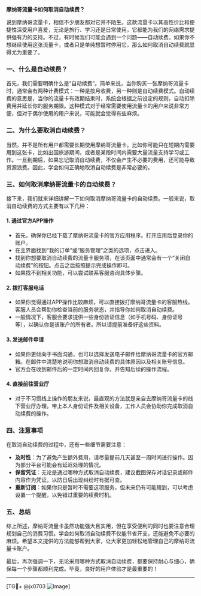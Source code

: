 **摩纳哥流量卡如何取消自动续费？**

说到摩纳哥流量卡，相信不少朋友都对它并不陌生。这款流量卡以其高性价比和便捷性深受用户喜爱，无论是旅行、学习还是日常使用，它都能为我们的网络需求提供强有力的支持。不过，有时候我们可能会遇到一个问题——自动续费。如果你不想继续使用这张流量卡，或者只是单纯想暂时停用它，那么如何取消自动续费就显得尤为重要了。

### 一、什么是自动续费？

首先，我们需要明确什么是“自动续费”。简单来说，当你购买一张摩纳哥流量卡时，通常会有两种计费模式：一种是按月收费，另一种则是自动续费模式。自动续费的意思是，当你的流量卡有效期结束时，系统会根据之前设定的规则，自动扣除费用并延长你的服务期限。这种模式对于经常需要使用流量卡的用户来说非常方便，但对于偶尔使用的用户来说，可能就会觉得有些麻烦。

### 二、为什么要取消自动续费？

当然，并不是所有用户都需要长期使用摩纳哥流量卡。比如你可能只在短期内需要用到这张卡，比如出国旅游期间，或者是某段时间内需要大量流量支持学习或工作。一旦到期后，如果忘记取消自动续费，不仅会产生不必要的费用，还可能导致资源浪费。因此，学会如何正确地取消自动续费是非常必要的。

### 三、如何取消摩纳哥流量卡的自动续费？

接下来，我们就来详细讲解一下如何取消摩纳哥流量卡的自动续费。一般来说，取消自动续费的方式主要有以下几种：

#### 1. **通过官方APP操作**
   - 首先，确保你已经下载了摩纳哥流量卡的官方应用程序。打开应用后登录你的账户。
   - 在主界面找到“我的订单”或“服务管理”之类的选项，点击进入。
   - 找到你想要取消自动续费的流量卡服务项，在该页面中通常会有一个“关闭自动续费”的按钮。点击之后按照提示完成操作即可。
   - 如果找不到相关功能，可以尝试联系客服咨询具体步骤。

#### 2. **拨打客服电话**
   - 如果你觉得通过APP操作比较麻烦，可以直接拨打摩纳哥流量卡的客服热线。客服人员会帮助你检查当前的服务状态，并指导你如何取消自动续费。
   - 一般情况下，客服会要求提供一些身份验证信息（如手机号码、身份证号等），以确认你是该账户的所有者。所以请提前准备好这些资料。

#### 3. **发送邮件申请**
   - 如果你更倾向于书面沟通，也可以选择发送电子邮件给摩纳哥流量卡的官方邮箱。在邮件中清楚地说明你想取消自动续费的具体原因以及相关账号信息。
   - 官方会在收到邮件后的一定时间内回复你，并告知后续的操作流程。

#### 4. **直接前往营业厅**
   - 对于不习惯线上操作的朋友来说，最直观的方法就是亲自去摩纳哥流量卡的线下营业厅办理。带上本人身份证件及相关设备，工作人员会协助你完成取消自动续费的操作。

### 四、注意事项

在取消自动续费的过程中，还有一些细节需要注意：

- **及时性**：为了避免产生额外费用，请尽量提前几天甚至一周时间进行操作。因为部分平台可能会有延迟处理的情况。
- **保留凭证**：无论是通过哪种方式取消自动续费，建议截图保存对话记录或邮件内容作为凭证，以防日后出现纠纷时有据可查。
- **重新订阅**：如果你只是暂时不需要这项服务，但未来仍有可能用到，可以考虑设置一个提醒，以免错过重要的续费时机。

### 五、总结

综上所述，摩纳哥流量卡虽然功能强大且实用，但在享受便利的同时也要注意合理规划自己的消费习惯。学会如何取消自动续费不仅能节省开支，还能避免不必要的麻烦。希望本文提供的方法能够帮到大家，让大家更加轻松地管理自己的摩纳哥流量卡账户。

最后，再次强调一下，无论采用哪种方式取消自动续费，都要保持耐心与细心，确保每一个步骤都顺利完成。毕竟，良好的用户体验才是最重要的！

---

[TG💪+ @jx0703 ![Image](https://github.com/user-attachments/assets/dbca1d08-cadb-493c-b0ec-ad6f7a83f270)]